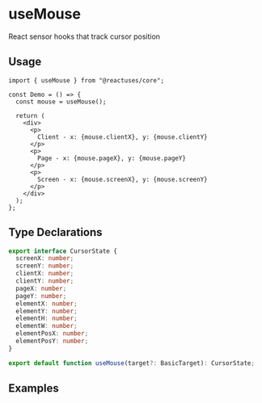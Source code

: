 # useMouse

React sensor hooks that track cursor position

## Usage

```tsx
import { useMouse } from "@reactuses/core";

const Demo = () => {
  const mouse = useMouse();

  return (
    <div>
      <p>
        Client - x: {mouse.clientX}, y: {mouse.clientY}
      </p>
      <p>
        Page - x: {mouse.pageX}, y: {mouse.pageY}
      </p>
      <p>
        Screen - x: {mouse.screenX}, y: {mouse.screenY}
      </p>
    </div>
  );
};
```

## Type Declarations

```ts
export interface CursorState {
  screenX: number;
  screenY: number;
  clientX: number;
  clientY: number;
  pageX: number;
  pageY: number;
  elementX: number;
  elementY: number;
  elementH: number;
  elementW: number;
  elementPosX: number;
  elementPosY: number;
}

export default function useMouse(target?: BasicTarget): CursorState;
```

## Examples
